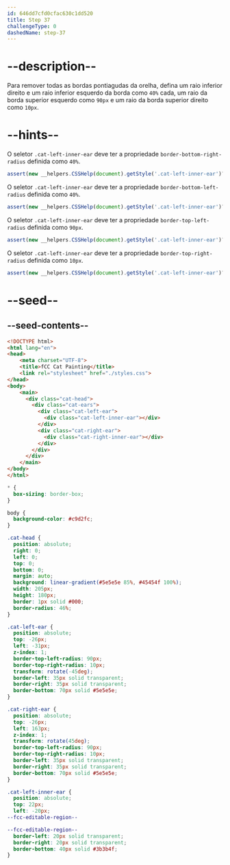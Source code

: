 ```yaml
---
id: 646dd7cfd0cfac630c1dd520
title: Step 37
challengeType: 0
dashedName: step-37
---
```


# --description--

Para remover todas as bordas pontiagudas da orelha, defina um raio inferior direito e um raio inferior esquerdo da borda como `40%` cada, um raio da borda superior esquerdo como `90px` e um raio da borda superior direito como `10px`.

# --hints--

O seletor `.cat-left-inner-ear` deve ter a propriedade `border-bottom-right-radius` definida como `40%`.

```js
assert(new __helpers.CSSHelp(document).getStyle('.cat-left-inner-ear')?.borderBottomRightRadius === '40%')
```

O seletor `.cat-left-inner-ear` deve ter a propriedade `border-bottom-left-radius` definida como `40%`.

```js
assert(new __helpers.CSSHelp(document).getStyle('.cat-left-inner-ear')?.borderBottomLeftRadius === '40%')
```

O seletor `.cat-left-inner-ear` deve ter a propriedade `border-top-left-radius` definida como `90px`.

```js
assert(new __helpers.CSSHelp(document).getStyle('.cat-left-inner-ear')?.borderTopLeftRadius === '90px')
```

O seletor `.cat-left-inner-ear` deve ter a propriedade `border-top-right-radius` definida como `10px`.

```js
assert(new __helpers.CSSHelp(document).getStyle('.cat-left-inner-ear')?.borderTopRightRadius === '10px')
```

# --seed--

## --seed-contents--

```html
<!DOCTYPE html>
<html lang="en">
<head>
    <meta charset="UTF-8">
    <title>fCC Cat Painting</title>
    <link rel="stylesheet" href="./styles.css">
</head>
<body>
    <main>
      <div class="cat-head">
        <div class="cat-ears">
          <div class="cat-left-ear">
            <div class="cat-left-inner-ear"></div>
          </div>
          <div class="cat-right-ear">
            <div class="cat-right-inner-ear"></div>
          </div>
        </div>
      </div>
    </main>
</body>
</html>
```

```css
* {
  box-sizing: border-box;
}

body {
  background-color: #c9d2fc;
}

.cat-head {
  position: absolute;
  right: 0;
  left: 0;
  top: 0;
  bottom: 0;
  margin: auto;
  background: linear-gradient(#5e5e5e 85%, #45454f 100%);
  width: 205px;
  height: 180px;
  border: 1px solid #000;
  border-radius: 46%;
}

.cat-left-ear {
  position: absolute;
  top: -26px;
  left: -31px;
  z-index: 1;
  border-top-left-radius: 90px;
  border-top-right-radius: 10px;
  transform: rotate(-45deg);
  border-left: 35px solid transparent;
  border-right: 35px solid transparent;
  border-bottom: 70px solid #5e5e5e;
}

.cat-right-ear {
  position: absolute;
  top: -26px;
  left: 163px;
  z-index: 1;
  transform: rotate(45deg);
  border-top-left-radius: 90px;
  border-top-right-radius: 10px;
  border-left: 35px solid transparent;
  border-right: 35px solid transparent;
  border-bottom: 70px solid #5e5e5e;
}

.cat-left-inner-ear {
  position: absolute;
  top: 22px;
  left: -20px;
--fcc-editable-region--

--fcc-editable-region--
  border-left: 20px solid transparent;
  border-right: 20px solid transparent;
  border-bottom: 40px solid #3b3b4f;
}
```
